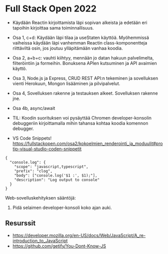 # Full Stack Open 2022

- Käydään Reactin kirjoittamista läpi sopivan alkeista ja edetään eri tapoihin kirjoittaa sama toiminnallisuus.
- Osa 1, c+d: Käydään läpi tilaa ja useStaten käyttöä. Myöhemmissä vaiheissa käydään läpi vanhemman Reactin class-komponentteja riittäviltä osin, jos joutuu ylläpitämään vanhaa koodia.
- Osa 2, a+b+c: vauhti kiihtyy, mennään jo datan hakuun palvelimelta, filteröintiin ja formeihin. Bonuksena APIen kutsuminen ja API avaimien käyttö.
- Osa 3, Node.js ja Express, CRUD REST API:n tekeminen ja sovelluksen vienti Herokuun, Mongon lisääminen ja pilvipalvelut.
- Osa 4, Sovelluksen rakenne ja testauksen alkeet. Sovelluksen rakenne jne.
- Osa 4b, async/await

- TIL: Koodin suorituksen voi pysäyttää Chromen developer-konsolin debuggeriin kirjoittamalla mihin tahansa kohtaa koodia komennon debugger.

- VS Code Snippets! https://fullstackopen.com/osa2/kokoelmien_renderointi_ja_moduulit#protip-visual-studio-coden-snippetit

```
{
  "console.log": {
    "scope": "javascript,typescript",
    "prefix": "clog",
    "body": ["console.log('$1 :', $1);"],
    "description": "Log output to console"
  }
}
```

Web-sovelluskehityksen sääntöjä:

1.  Pidä selaimen developer-konsoli koko ajan auki.

## Resurssit

- https://developer.mozilla.org/en-US/docs/Web/JavaScript/A_re-introduction_to_JavaScript
- https://github.com/getify/You-Dont-Know-JS
